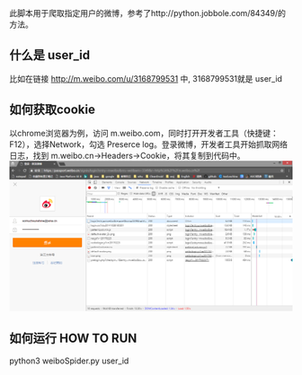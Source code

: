此脚本用于爬取指定用户的微博，参考了http://python.jobbole.com/84349/的方法。

## 什么是 user_id
比如在链接 http://m.weibo.com/u/3168799531 中, 3168799531就是 user_id

## 如何获取cookie
以chrome浏览器为例，访问 m.weibo.com，同时打开开发者工具（快捷键：F12），选择Network，勾选 Preserce log。登录微博，开发者工具开始抓取网络日志，找到 m.weibo.cn->Headers->Cookie，将其复制到代码中。
[![how to get cookie](get_cookie.png)](https://raw.githubusercontent.com/whuwangyong/crawler/master/weibo/get_cookie.png)

## 如何运行 HOW TO RUN
python3 weiboSpider.py user_id

